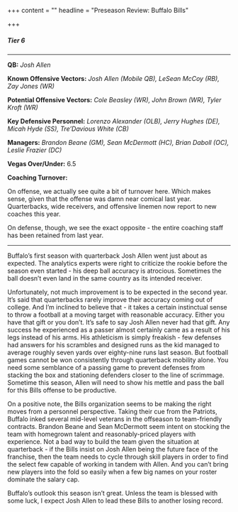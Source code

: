 +++
content = ""
headline = "Preseason Review: Buffalo Bills"

+++
##### **_Tier 6_**

***

**QB:** _Josh Allen_

**Known Offensive Vectors:** _Josh Allen (Mobile QB), LeSean McCoy (RB), Zay Jones (WR)_

**Potential Offensive Vectors:** _Cole Beasley (WR), John Brown (WR), Tyler Kroft (WR)_

**Key Defensive Personnel:** _Lorenzo Alexander (OLB), Jerry Hughes (DE), Micah Hyde (SS), Tre’Davious White (CB)_

**Managers:** _Brandon Beane (GM), Sean McDermott (HC), Brian Daboll (OC), Leslie Frazier (DC)_

**Vegas Over/Under:** 6.5

**Coaching Turnover:**

On offense, we actually see quite a bit of turnover here. Which makes sense, given that the offense was damn near comical last year. Quarterbacks, wide receivers, and offensive linemen now report to new coaches this year.

On defense, though, we see the exact opposite - the entire coaching staff has been retained from last year.

***

Buffalo’s first season with quarterback Josh Allen went just about as expected. The analytics experts were right to criticize the rookie before the season even started - his deep ball accuracy is atrocious. Sometimes the ball doesn’t even land in the same country as its intended receiver.

Unfortunately, not much improvement is to be expected in the second year. It’s said that quarterbacks rarely improve their accuracy coming out of college. And I’m inclined to believe that - it takes a certain instinctual sense to throw a football at a moving target with reasonable accuracy. Either you have that gift or you don’t. It’s safe to say Josh Allen never had that gift. Any success he experienced as a passer almost certainly came as a result of his legs instead of his arms. His athleticism is simply freakish - few defenses had answers for his scrambles and designed runs as the kid managed to average roughly seven yards over eighty-nine runs last season. But football games cannot be won consistently through quarterback mobility alone. You need some semblance of a passing game to prevent defenses from stacking the box and stationing defenders closer to the line of scrimmage. Sometime this season, Allen will need to show his mettle and pass the ball for this Bills offense to be productive.

On a positive note, the Bills organization seems to be making the right moves from a personnel perspective. Taking their cue from the Patriots, Buffalo inked several mid-level veterans in the offseason to team-friendly contracts. Brandon Beane and Sean McDermott seem intent on stocking the team with homegrown talent and reasonably-priced players with experience. Not a bad way to build the team given the situation at quarterback - if the Bills insist on Josh Allen being the future face of the franchise, then the team needs to cycle through skill players in order to find the select few capable of working in tandem with Allen. And you can’t bring new players into the fold so easily when a few big names on your roster dominate the salary cap.

Buffalo’s outlook this season isn’t great. Unless the team is blessed with some luck, I expect Josh Allen to lead these Bills to another losing record.